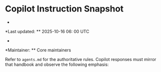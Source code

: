 # Copilot Instruction Snapshot

*

*Last
updated:
**
2025-10-16
06:
00
UTC

*

*Maintainer:
**
Core
maintainers

Refer
to
`agents.md`
for
the
authoritative
rules.
Copilot
responses
must
mirror
that
handbook
and
observe
the
following
emphasis:
